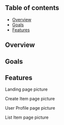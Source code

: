## Table of contents
* [Overview](#overview)
* [Goals](#goals)
* [Features](#features)

## Overview

## Goals

## Features

Landing page picture

Create Item page picture 

User Profile page picture

List Item page picture
